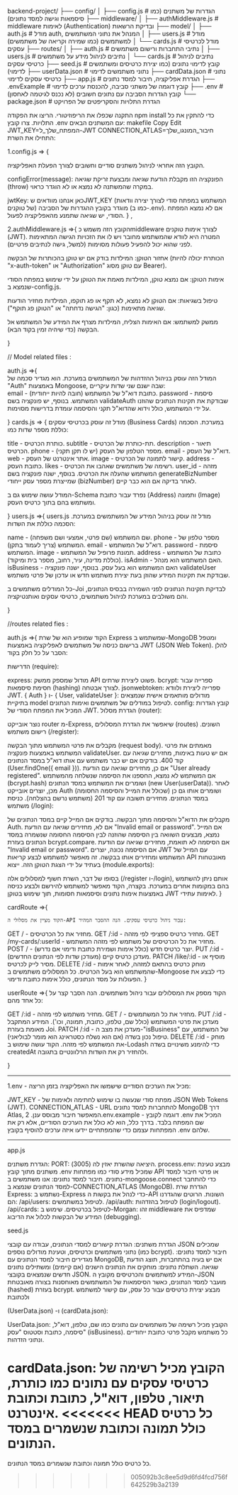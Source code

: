 backend-project/
├── config/
│   ├── config.js              # הגדרות של משתנים (כמו סיסמאות וגישה למסד נתונים)
├── middleware/
│   ├── authMiddleware.js      # middleware לאימות (Authentication) ובדיקת הרשאות
├── model/
│   ├── auth.js                # מודל auth, המנהל את נתוני המשתמשים
│   ├── users.js               # מודל למשתמשים (כמו שמירה וקריאה של משתמשים)
│   └── cards.js               # מודל לכרטיסי עסקים
├── routes/
│   ├── auth.js                # נתיבי התחברות ורישום משתמשים
│   ├── users.js               # נתיבים לניהול מידע על משתמשים
│   └── cards.js               # נתיבים לניהול כרטיסי עסקים
├── seed.js                    # קובץ לדימוי נתונים (כמו יצירת כרטיסים ומשתמשים לדימוי)
├── userData.json              # נתוני משתמשים לדימוי
├── cardData.json              # נתוני כרטיסי עסקים לדימוי
├── app.js                     # הגדרת אפליקציה, חיבור למסד נתונים
├── .envExample                # קובץ דוגמה של משתני סביבה, להכנסת ערכים לדימוי
├── .env                       # קובץ הגדרות הסביבה עם נתונים חשובים (לא נכנס לגיטמה לאחסון)
└── package.json               # הגדרת התלויות והסקריפטים של הפרויקט


התקנה
שכפלו את הריפוזיטורי.
הריצו את הפקודה npm install כדי להתקין את כל התלויות.
צרו קובץ .env עם המשתנים הבאים:
makefile
Copy
Edit
JWT_KEY=המפתח_שלך_ל-JWT
CONNECTION_ATLAS=חיבור_המונגו_שלך
התחילו את השרת:

1.config.js => {

הקובץ הזה אחראי לניהול משתנים סודיים וחשובים לצורך הפעלת האפליקציה.

configError(message): הפונקציה הזו מקבלת הודעת שגיאה ומבצעת זריקת שגיאה (throw) במקרה שהמשתנה לא נמצא או לא הוגדר כראוי.

jwtKey: כאן אנחנו מוודאים שJWT_KEY (המשתמש במפתח סודי לצורך יצירה וודאות של טוקנים) מוגדר בקובץ ההגדרות של הסביבה (כמו ב-.env). אם לא נמצא המפתח הסודי, יש שגיאה שתמנע מהאפליקציה לפעול.
} ,

2.authMiddleware.js =>{
    הקובץ הזה משמש כmiddleware לצורך אימות טוקנים (JWT). המטרה היא לוודא שהמשתמש מחובר ויש לו את הזכויות הגישה המתאימות לפני שהוא יכול להפעיל פעולות מסוימות (למשל, גישה לנתיבים פרטיים).

אחזור הטוקן: המילדות בודק אם יש טוקן בהכותרות של הבקשה (הכותרת יכולה להיות "x-auth-token" או "Authorization" עם טוקן מסוג Bearer).

אימות הטוקן: אם נמצא טוקן, המילדות מאמת את הטוקן על ידי שימוש במפתח הסודי שנמצא ב-config.js.

טיפול בשגיאות: אם הטוקן לא נמצא, לא תקף או פג תוקפו, המילדות מחזיר הודעות שגיאה מתאימות (כגון: "הגישה נדחתה" או "הטוקן פג תוקף").

ממשק למשתמש: אם האימות הצליח, המילדות מצרף את המידע של המשתמש אל הבקשה (כדי שיהיה זמין בקוד הבא).

}

// Model related files : 

auth.js =>{    
        המודל הזה עוסק בניהול ההזדהות של המשתמשים במערכת. הוא מגדיר סכמה של 
"Auth" באמצעות Mongoose, שבה ישנם שני שדות עיקריים:  
email - כתובת דוא"ל של המשתמש (חובה להיות ייחודית). 
password - סיסמת המשתמש.
בנוסף, יש פונקציה בשם validateAuth שבודקת את תקינות הנתונים שהוזנו על ידי המשתמש, כולל וידוא שהדוא"ל תקני והסיסמה עומדת בדרישות מסוימות.


}
cards.js  => {
    מודל זה עוסק בכרטיסי עסקים (Business Cards) במערכת. הסכמה כוללת מספר שדות כמו:

title - כותרת הכרטיס.
subtitle - תת-כותרת של הכרטיס.
description - תיאור הכרטיס.
phone - מספר הטלפון של העסק (יש לו תקן תקני).
email - דוא"ל של העסק.
web - אתר אינטרנט של העסק.
image - קישור לתמונה של הכרטיס.
address - כתובת העסק.
likes - רשימה של משתמשים שאהבו את הכרטיס.
user_id - מזהה המשתמש שהעלה את הכרטיס.
בנוסף, ישנה פונקציה בשם generateBizNumber שמייצרת מספר עסק ייחודי (bizNumber) לאחר בדיקה אם הוא כבר קיים.

המודל עושה שימוש גם ב-Schema נפרד עבור כתובת (Address) ותמונה (Image) ומשתמש בהם בתוך כרטיס העסק.


}
users.js =>{
    users.js
מודל זה עוסק בניהול המידע של המשתמשים במערכת. הסכמה כוללת את השדות:

name - שם המשתמש (שם פרטי, אמצעי ושם משפחה).
phone - מספר טלפון של המשתמש (צריך לעמוד בתקן).
email - דוא"ל של המשתמש.
password - סיסמת המשתמש.
image - תמונת פרופיל של המשתמש.
address - כתובת של המשתמש (כוללת מדינה, עיר, רחוב, מספר בית ומיקוד).
isAdmin - האם המשתמש הוא מנהל.
isBusiness - האם המשתמש הוא בעל עסק.
בנוסף, ישנה פונקציה validateUser שבודקת את תקינות המידע שהוזן בעת יצירת משתמש חדש או עדכון של פרטי משתמש.

כל המודלים משתמשים ב-Joi לבדיקת תקינות הנתונים לפני השמירה בבסיס הנתונים, והם משולבים במערכת לניהול משתמשים, כרטיסי עסקים ואותנטיקציה.

}


//routes related fies : 

auth.js =>{
    הקוד שמופיע הוא של שרת Express שמשתמש ב-MongoDB ומטפל ברישום כניסה של משתמשים לאפליקציה באמצעות JWT (JSON Web Token). להלן הסבר על כל חלק בקוד:

הדרישות (require):

express: מודול שמספק ממשק API פשוט ליצירת שרתים.
bcrypt: ספרייה עבור חסימת סיסמאות (hashing) לצורך אבטחה.
jsonwebtoken: ספרייה ליצירת ולוודא JWT.
{ Auth } ו- { User, validateUser }: מודולים מותאמים אישית שנמצאים בתיקיית model לטיפול במודלים של משתמשים ואימות הנתונים.
config: קובץ הגדרות המכיל את המפתח הסודי של JWT.
הגדרת מסלול (router):

נוצר אובייקט router מ-Express, שיאפשר את הגדרת המסלולים (routes) השונים.
רישום משתמש (/register):

מקבלים את פרטי המשתמש מתוך הבקשה (request body).
מאמתים את פרטי המשתמש באמצעות פונקציה validateUser.
אם יש טעות באימות, מחזירים שגיאה עם קוד 400.
בודקים אם יש כבר משתמש עם אותו דוא"ל במסד הנתונים (User.findOne({ email })).
אם כן, מחזירים שגיאה עם הודעת "User already registered".
אם המשתמש לא נמצא, החספנו את הסיסמה שנשלחה מהמשתמש (bcrypt.hash) ושומרים את המשתמש במסד הנתונים (new User(userData)).
לאחר מכן, יוצרים אובייקט Auth (שכולל את המייל והסיסמה החסומה) ושומרים אותו גם כן במסד הנתונים.
מחזירים תשובה עם קוד 201 (משתמש נרשם בהצלחה).
כניסת משתמש (/login):

מקבלים את הדוא"ל והסיסמה מתוך הבקשה.
בודקים אם המייל קיים במסד הנתונים של Auth.
אם לא, מחזירים שגיאה עם הודעת "Invalid email or password".
אם המייל נמצא, מבצעים השוואה בין הסיסמה שהוזנה לבין הסיסמה החסומה שנשמרה במסד הנתונים בעזרת bcrypt.compare.
אם הסיסמה לא תואמת, מחזירים שגיאה עם הודעת "Invalid email or password".
אם הסיסמה נכונה, יוצרים JWT עם המייל של המשתמש ומחזירים אותו בבקשה. זה מאפשר למשתמש לבצע קריאות API מאובטחות בעתיד על ידי הצגת הטוקן הזה.
ייצוא (module.exports):

בסופו של דבר, השרת חשוף למסלולים אלה (/register ו-/login), אותם ניתן להשתמש בהם במקומות אחרים במערכת.
בקצרה, הקוד מאפשר למשתמש להירשם ולבצע כניסה באמצעות אימות נתונים וסיסמאות חסומות, תוך שימוש בטוקן JWT לאימות עתידי.
}

cardRoute =>{

    הקוד מציין את מסלולי ה-API עבור ניהול כרטיסי עסקים. הנה ההסבר המהיר:

GET / - מחזיר את כל הכרטיסים.
GET /:id - מחזיר כרטיס ספציפי לפי מזהה.
GET /my-cards/:userId - מחזיר את כל הכרטיסים של משתמש לפי מזהה המשתמש.
POST / - יוצר כרטיס חדש (כולל אימות ושמירת כתובת ודימוי אם נדרש).
PUT /:id - מעדכן כרטיס קיים (מעודכן שדות לפי הנתונים החדשים).
PATCH /like/:id - מוסיף או מסיר לייק לכרטיס.
DELETE /:id - מוחק כרטיס בהתאם למזהה, לאחר אימות שהמשתמש הוא בעל הכרטיס.
כל המסלולים משתמשים ב-Mongoose כדי לבצע את הפעולות על מסד הנתונים, כולל אימות כתובת ודימוי.
}

userRoute =>{
 הקוד מספק את המסלולים עבור ניהול משתמשים. הנה הסבר קצר על כל אחד מהם:

GET /:id - מחזיר משתמש לפי מזהה.
GET / - מחזיר את כל המשתמשים.
PUT /:id - מעדכן את פרטי המשתמש (כולל שם, טלפון, כתובת, תמונה, וכו'). המידע המתקבל מאומת בעזרת Joi.
PATCH /:id - מעדכן את מצב ה-"isBusiness" של המשתמש, עם טיפול נכון בשדה (אם הוא נשלח כסטראינג הוא מומר לבוליאני).
DELETE /:id - מוחק את המשתמש לפי מזהה.
הקוד עושה שימוש ב-Lodash כדי להימנע משינויים בשדה createdAt ולהחזיר רק את השדות הרלוונטיים בתגובה.
   
}
_____________________________________________________________________

1.env - מכיל את הערכים הסודיים שישמשו את האפליקציה בזמן הריצה:

JWT_KEY - מפתח סודי שנעשה בו שימוש לחתימה ולאימות של JSON Web Tokens (JWT).
CONNECTION_ATLAS - URL להתחברות למסד נתונים MongoDB דרך Atlas, המאפשר חיבור מבוסס ענן.
2.env.example - דוגמה לקובץ .env המכיל את שם המפתח בלבד. בדרך כלל, הוא לא כולל את הערכים הסודיים, אלא רק את המפתחות עצמם כדי שהמפתחיים יידעו איזה ערכים להוסיף בקובץ .env שלהם.

_____________________________________________________________________

app.js 

הגדרת משתנים:
PORT: היציאה שהשרת יאזין לה (3005).
process.env: מבצע טעינת משתנים מתוך קובץ .env שמכיל מידע סודי כמו מפתחות API או פרטי חיבור למסד נתונים.
חיבור למסד נתונים:
אנו משתמשים ב-mongoose.connect כדי להתחבר למסד הנתונים שנמצא ב-CONNECTION_ATLAS (MongoDB).
הגדרת שרת Express:
נשתמש ב-Express כדי לנהל את בקשות ה-API השונות. הרוטים שהגדרנו הם:
/api/users: לטיפול במשתמשים.
/api/auth: לטיפול בהזדהות (login/logout).
/api/cards: לטיפול בכרטיסים.
שימוש ב-Morgan: זהו middleware שמדפיס את המידע של הבקשות לכלול את הדיבוג (debugging).

seed.js

הגדרת משתנים:
הגדרת קישורים למסדי הנתונים, עבודה עם קובצי JSON שמכילים נתוני משתמשים וכרטיסים, וטעינת מודולים נוספים (כמו bcrypt).
חיבור למסד נתונים:
מגדירים חיבור למסד הנתונים עם MongoDB, אם יש בעיה בהתחברות, תוצג הודעת שגיאה.
השתלת נתונים:
מוחקים את הנתונים הישנים (אם קיימים) ומשתילים נתונים חדשים שנמצאים בקובצי JSON.
המידע למשתמשים והכרטיסים מקובץ ה-JSON מועבר למסד הנתונים, כאשר הסיסמאות של המשתמשים מאוחסנות בצורה מאובטחת (hashed) בעזרת bcrypt.
מבצע יצירת כרטיסים עבור כל עסק, עם קישור  למשתמש ולכתובת

 (UserData.json) -ו (cardData.json):

UserData.json:
הקובץ מכיל רשימה של משתמשים עם נתונים כמו שם, טלפון, דוא"ל, סיסמה, כתובת וסטטוס "עסק" (isBusiness).
כל משתמש מקבל פרטי כתובת ייחודיים ונתוני הזדהות.

cardData.json:
הקובץ מכיל רשימה של כרטיסי עסקים עם נתונים כמו כותרת, תיאור, טלפון, דוא"ל, כתובת וכתובת אינטרנט.
<<<<<<< HEAD
כל כרטיס כולל תמונה וכתובת שנשמרים במסד הנתונים.
=======
כל כרטיס כולל תמונה וכתובת שנשמרים במסד הנתונים.
>>>>>>> 005092b3c8ee5d9d6fd4fcd756f642529b3a2139
